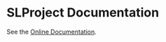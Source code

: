 # SLProject Documentation
See the [Online Documentation](https://pallas.ti.bfh.ch/slproject/docs/index.html).
